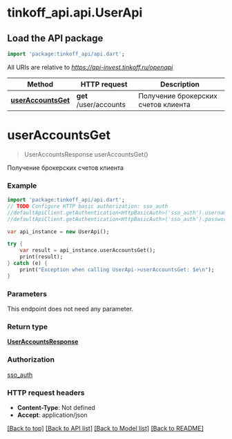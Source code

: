 # tinkoff_api.api.UserApi

## Load the API package
```dart
import 'package:tinkoff_api/api.dart';
```

All URIs are relative to *https://api-invest.tinkoff.ru/openapi*

Method | HTTP request | Description
------------- | ------------- | -------------
[**userAccountsGet**](UserApi.md#userAccountsGet) | **get** /user/accounts | Получение брокерских счетов клиента


# **userAccountsGet**
> UserAccountsResponse userAccountsGet()

Получение брокерских счетов клиента

### Example 
```dart
import 'package:tinkoff_api/api.dart';
// TODO Configure HTTP basic authorization: sso_auth
//defaultApiClient.getAuthentication<HttpBasicAuth>('sso_auth').username = 'YOUR_USERNAME'
//defaultApiClient.getAuthentication<HttpBasicAuth>('sso_auth').password = 'YOUR_PASSWORD';

var api_instance = new UserApi();

try { 
    var result = api_instance.userAccountsGet();
    print(result);
} catch (e) {
    print("Exception when calling UserApi->userAccountsGet: $e\n");
}
```

### Parameters
This endpoint does not need any parameter.

### Return type

[**UserAccountsResponse**](UserAccountsResponse.md)

### Authorization

[sso_auth](../README.md#sso_auth)

### HTTP request headers

 - **Content-Type**: Not defined
 - **Accept**: application/json

[[Back to top]](#) [[Back to API list]](../README.md#documentation-for-api-endpoints) [[Back to Model list]](../README.md#documentation-for-models) [[Back to README]](../README.md)

